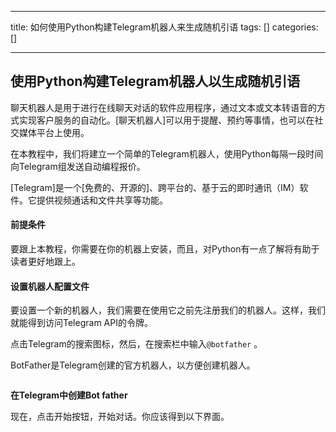 
--- 
title:  如何使用Python构建Telegram机器人来生成随机引语 
tags: []
categories: [] 

---
## 使用Python构建Telegram机器人以生成随机引语

聊天机器人是用于进行在线聊天对话的软件应用程序，通过文本或文本转语音的方式实现客户服务的自动化。[聊天机器人]可以用于提醒、预约等事情，也可以在社交媒体平台上使用。

在本教程中，我们将建立一个简单的Telegram机器人，使用Python每隔一段时间向Telegram组发送自动编程报价。

[Telegram]是一个[免费的、开源的]、跨平台的、基于云的即时通讯（IM）软件。它提供视频通话和文件共享等功能。

#### 前提条件

要跟上本教程，你需要在你的机器上安装，而且，对Python有一点了解将有助于读者更好地跟上。

#### 设置机器人配置文件

要设置一个新的机器人，我们需要在使用它之前先注册我们的机器人。这样，我们就能得到访问Telegram API的令牌。

点击Telegram的搜索图标，然后，在搜索栏中输入`@botfather` 。

BotFather是Telegram创建的官方机器人，以方便创建机器人。

<img alt="" src="https://img-blog.csdnimg.cn/img_convert/d91d27f0e044613c313e03874a2f91b1.png">

**在Telegram中创建Bot father**

现在，点击开始按钮，开始对话。你应该得到以下界面。


